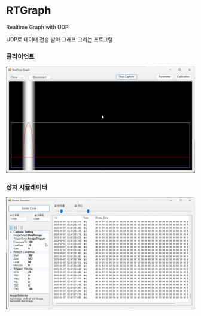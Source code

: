 # RTGraph
Realtime Graph with UDP

UDP로 데이터 전송 받아 그래프 그리는 프로그램

### 클라이언트 
![](screenshots/RTGraphClient.png)

### 장치 시뮬레이터
![](screenshots/DeviceSimulator.png)
